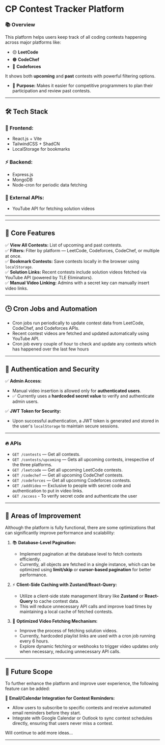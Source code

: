 #  **CP Contest Tracker Platform**

### 📚 **Overview**
This platform helps users keep track of all coding contests happening across major platforms like:  
- 🟡 **LeetCode**  
- 🟠 **CodeChef**  
- 🔵 **Codeforces**  

It shows both **upcoming** and **past** contests with powerful filtering options.  
- 🎯 **Purpose:** Makes it easier for competitive programmers to plan their participation and review past contests.  

---

## 🛠️ **Tech Stack**
### 🎨 **Frontend:**
- React.js + Vite  
- TailwindCSS + ShadCN  
- LocalStorage for bookmarks  

### ⚡️ **Backend:**
- Express.js  
- MongoDB  
- Node-cron for periodic data fetching  

### 🎥 **External APIs:**
- YouTube API for fetching solution videos  

---

---

## 🎨 **Core Features**

✅ **View All Contests:** List of upcoming and past contests.  
✅ **Filters:** Filter by platform — LeetCode, Codeforces, CodeChef, or multiple at once.  
✅ **Bookmark Contests:** Save contests locally in the browser using `localStorage`.  
✅ **Solution Links:** Recent contests include solution videos fetched via YouTube API (powered by TLE Eliminators).  
✅ **Manual Video Linking:** Admins with a secret key can manually insert video links.  

---



## 🕒 **Cron Jobs and Automation**
- Cron jobs run periodically to update contest data from LeetCode, CodeChef, and Codeforces APIs.  
- Recent contest videos are fetched and updated automatically using YouTube API.  
- Cron job every couple of hour to check and update any contests which has happened over the last few hours
---

## 🔐 **Authentication and Security**
✅ **Admin Access:**  
- Manual video insertion is allowed only for **authenticated users**.  
- ✅ Currently uses a **hardcoded secret value** to verify and authenticate admin users.  

✅ **JWT Token for Security:**  
- Upon successful authentication, a JWT token is generated and stored in the user's `localStorage` to maintain secure sessions.  

---



### 🔥 **APIs**
- `GET /contests` — Get all contests.  
- `GET /contests/upcoming` — Gets all upcoming contests, irrespective of the three platforms.
- `GET /leetcode` — Get all upcoming LeetCode contests.  
- `GET /codechef` — Get all upcoming CodeChef contests.  
- `GET /codeforces` — Get all upcoming Codeforces contests.  
- `GET /addVideo` — Exclusive to people with secret code and authentication to put in video links.
- `GET /access` - To verify secret code and authenticate the user

---

## 🚀 **Areas of Improvement**
Although the platform is fully functional, there are some optimizations that can significantly improve performance and scalability:

1. 📚 **Database-Level Pagination:**  
   - Implement pagination at the database level to fetch contests efficiently.  
   - Currently, all objects are fetched in a single instance, which can be optimized using **limit/skip** or **cursor-based pagination** for better performance.  

2. ⚡️ **Client-Side Caching with Zustand/React-Query:**  
   - Utilize a client-side state management library like **Zustand** or **React-Query** to cache contest data.  
   - This will reduce unnecessary API calls and improve load times by maintaining a local cache of fetched contests.  

3. 🎥 **Optimized Video Fetching Mechanism:**  
   - Improve the process of fetching solution videos.  
   - Currently, hardcoded playlist links are used with a cron job running every 6 hours.  
   - Explore dynamic fetching or webhooks to trigger video updates only when necessary, reducing unnecessary API calls.  

---

## 🔮 **Future Scope**
To further enhance the platform and improve user experience, the following feature can be added:

📧 **Email/Calendar Integration for Contest Reminders:**  
   - Allow users to subscribe to specific contests and receive automated email reminders before they start.  
   - Integrate with Google Calendar or Outlook to sync contest schedules directly, ensuring that users never miss a contest.


Will continue to add more ideas...

---


